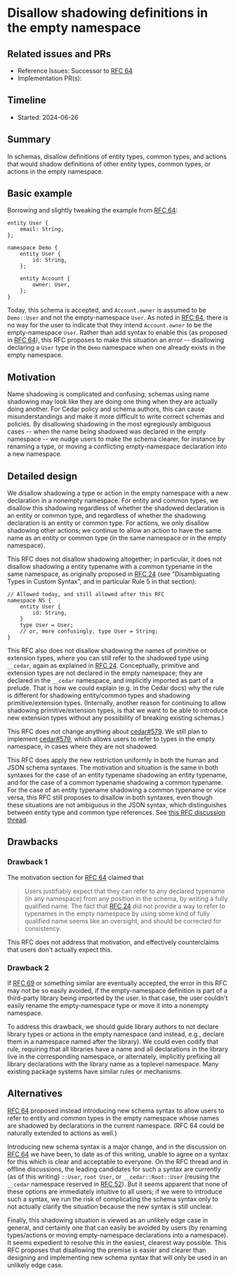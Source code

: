 # Disallow shadowing definitions in the empty namespace

## Related issues and PRs

- Reference Issues: Successor to [RFC 64]
- Implementation PR(s):

## Timeline

- Started: 2024-06-26

## Summary

In schemas, disallow definitions of entity types, common types, and actions that
would shadow definitions of other entity types, common types, or actions in the
empty namespace.

## Basic example

Borrowing and slightly tweaking the example from [RFC 64]:

```
entity User {
    email: String,
};

namespace Demo {
    entity User {
        id: String,
    };

    entity Account {
        owner: User,
    };
}
```

Today, this schema is accepted, and `Account.owner` is assumed to be
`Demo::User` and not the empty-namespace `User`.
As noted in [RFC 64], there is no way for the user to indicate that they intend
`Account.owner` to be the empty-namespace `User`.
Rather than add syntax to enable this (as proposed in [RFC 64]), this RFC
proposes to make this situation an error -- disallowing declaring a `User` type
in the `Demo` namespace when one already exists in the empty namespace.

## Motivation

Name shadowing is complicated and confusing; schemas using name shadowing may
look like they are doing one thing when they are actually doing another.
For Cedar policy and schema authors, this can cause misunderstandings and make
it more difficult to write correct schemas and policies.
By disallowing shadowing in the most egregiously ambiguous cases -- when the
name being shadowed was declared in the empty namespace -- we nudge users to
make the schema clearer, for instance by renaming a type, or moving a
conflicting empty-namespace declaration into a new namespace.

## Detailed design

We disallow shadowing a type or action in the empty namespace with a new
declaration in a nonempty namespace.
For entity and common types, we disallow this shadowing regardless of whether
the shadowed declaration is an entity or common type, and regardless of whether
the shadowing declaration is an entity or common type.
For actions, we only disallow shadowing other actions; we continue to allow an
action to have the same name as an entity or common type (in the same namespace
or in the empty namespace).

This RFC does not disallow shadowing altogether; in particular, it does not
disallow shadowing a entity typename with a common typename in the same namespace,
as originally proposed in [RFC 24] (see "Disambiguating Types in Custom Syntax",
and in particular Rule 5 in that section):
```
// Allowed today, and still allowed after this RFC
namespace NS {
    entity User {
        id: String,
    }
    type User = User;
    // or, more confusingly, type User = String;
}
```

This RFC also does not disallow shadowing the names of primitive or extension
types, where you can still refer to the shadowed type using `__cedar`, again as
explained in [RFC 24].
Conceptually, primitive and extension types are not declared in the empty
namespace; they are declared in the `__cedar` namespace, and implicitly imported
as part of a prelude.
That is how we could explain (e.g. in the Cedar docs) why the rule is different
for shadowing entity/common types and shadowing primitive/extension types.
(Internally, another reason for continuing to allow shadowing
primitive/extension types, is that we want to be able to introduce new extension
types without any possibility of breaking existing schemas.)

This RFC does not change anything about [cedar#579].
We still plan to implement [cedar#579], which allows users to refer to types in
the empty namespace, in cases where they are not shadowed.

This RFC does apply the new restriction uniformly in both the human and JSON
schema syntaxes.
The motivation and situation is the same in both syntaxes for the case of an
entity typename shadowing an entity typename, and for the case of a common
typename shadowing a common typename.
For the case of an entity typename shadowing a common typename or vice versa,
this RFC still proposes to disallow in both syntaxes, even though these
situations are not ambiguous in the JSON syntax, which distinguishes between
entity type and common type references.
See [this RFC discussion thread](https://github.com/cedar-policy/rfcs/pull/70#discussion_r1659120108).

## Drawbacks

### Drawback 1

The motivation section for [RFC 64] claimed that
> Users justifiably expect that they can refer to any declared typename (in any
> namespace) from any position in the schema, by writing a fully qualified name.
> The fact that [RFC 24] did not provide a way to refer to typenames in the empty
> namespace by using some kind of fully qualified name seems like an oversight,
> and should be corrected for consistency.

This RFC does not address that motivation, and effectively counterclaims that
users don't actually expect this.

### Drawback 2

If [RFC 69] or something similar are eventually accepted, the error in this RFC
may not be so easily avoided, if the empty-namespace definition is part of a
third-party library being imported by the user.
In that case, the user couldn't easily rename the empty-namespace type or move
it into a nonempty namespace.

To address this drawback, we should guide library authors to not declare library
types or actions in the empty namespace (and instead, e.g., declare them in a
namespace named after the library).
We could even codify that rule, requiring that all libraries have a name and all
declarations in the library live in the corresponding namespace, or alternately,
implicitly prefixing all library declarations with the library name as a
toplevel namespace.
Many existing package systems have similar rules or mechanisms.

## Alternatives

[RFC 64] proposed instead introducing new schema syntax to allow users to refer
to entity and common types in the empty namespace whose names are shadowed by
declarations in the current namespace.
(RFC 64 could be naturally extended to actions as well.)

Introducing new schema syntax is a major change, and in the discussion on
[RFC 64] we have been, to date as of this writing, unable to agree on a syntax for
this which is clear and acceptable to everyone.
On the RFC thread and in offline discussions, the leading candidates for such a
syntax are currently (as of this writing) `::User`, `root User`, or
`__cedar::Root::User` (reusing the `__cedar` namespace reserved in [RFC 52]).
But it seems apparent that none of these options are immediately intuitive to
all users; if we were to introduce such a syntax, we run the risk of
complicating the schema syntax only to not actually clarify the situation
because the new syntax is still unclear.

Finally, this shadowing situation is viewed as an unlikely edge case in general,
and certainly one that can easily be avoided by users (by renaming types/actions
or moving empty-namespace declarations into a namespace).
It seems expedient to resolve this in the easiest, clearest way possible.
This RFC proposes that disallowing the premise is easier and clearer than
designing and implementing new schema syntax that will only be used in an
unlikely edge case.


[RFC 24]: https://github.com/cedar-policy/rfcs/blob/main/text/0024-schema-syntax.md
[RFC 52]: https://github.com/cedar-policy/rfcs/blob/main/text/0052-reserved-namespaces.md
[RFC 64]: https://github.com/cedar-policy/rfcs/pull/64
[RFC 69]: https://github.com/cedar-policy/rfcs/pull/69
[cedar#579]: https://github.com/cedar-policy/cedar/issues/579
